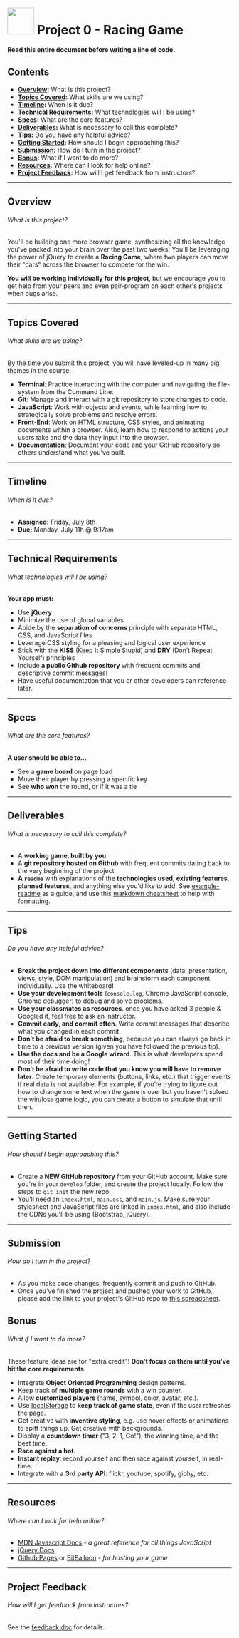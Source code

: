 # <img src="https://cloud.githubusercontent.com/assets/7833470/10423298/ea833a68-7079-11e5-84f8-0a925ab96893.png" width="60"> Project 0 - Racing Game

**Read this entire document before writing a line of code.**

## Contents

* **[Overview](#overview):** What is this project?
* **[Topics Covered](#topics-covered):** What skills are we using?
* **[Timeline](#timeline):** When is it due?
* **[Technical Requirements](#technical-requirements):** What technologies will I be using?
* **[Specs](#specs):** What are the core features?
* **[Deliverables](#deliverables):** What is necessary to call this complete?
* **[Tips](#tips):** Do you have any helpful advice?
* **[Getting Started](#getting-started):** How should I begin approaching this?
* **[Submission](#submission):** How do I turn in the project?
* **[Bonus](#bonus):** What if I want to do more?
* **[Resources](#resources):** Where can I look for help online?
* **[Project Feedback](#project-feedback):** How will I get feedback from instructors?

---

## Overview

###### What is this project?

You'll be building one more browser game, synthesizing all the knowledge you've packed into your brain over the past two weeks! You'll be leveraging the power of jQuery to create a **Racing Game**, where two players can move their "cars" across the browser to compete for the win.

**You will be working individually for this project**, but we encourage you to get help from your peers and even pair-program on each other's projects when bugs arise.

---

## Topics Covered

###### What skills are we using?

By the time you submit this project, you will have leveled-up in many big themes in the course:

* **Terminal**: Practice interacting with the computer and navigating the file-system from the Command Line.
* **Git**: Manage and interact with a git repository to store changes to code.
* **JavaScript**: Work with objects and events, while learning how to strategically solve problems and resolve errors.
* **Front-End**: Work on HTML structure, CSS styles, and animating documents within a browser. Also, learn how to respond to actions your users take and the data they input into the browser.
* **Documentation**: Document your code and your GitHub repository so others understand what you've built.

---

## Timeline

###### When is it due?

* **Assigned:** Friday, July 8th
* **Due:** Monday, July 11h @ 9:17am

---

## Technical Requirements
###### What technologies will I be using?

**Your app must:**

* Use **jQuery**
* Minimize the use of global variables
* Abide by the **separation of concerns** principle with separate HTML, CSS, and JavaScript files
* Leverage CSS styling for a pleasing and logical user experience
* Stick with the **KISS** (Keep It Simple Stupid) and **DRY** (Don’t Repeat Yourself) principles
* Include **a public Github repository** with frequent commits and descriptive commit messages!
* Have useful documentation that you or other developers can reference later.

---

## Specs

###### What are the core features?

**A user should be able to...**

* See a **game board** on page load
* Move their player by pressing a specific key
* See **who won** the round, or if it was a tie

---

## Deliverables

###### What is necessary to call this complete?

* A **working game, built by you**
* A **git repository hosted on Github** with frequent commits dating back to the very beginning of the project
* **A `readme`** with explanations of the **technologies used**, **existing features**, **planned features**, and anything else you'd like to add. See [example-readme](example-readme.md) as a guide, and use this <a href="https://github.com/adam-p/markdown-here/wiki/Markdown-Here-Cheatsheet" target="_blank">markdown cheatsheet</a> to help with formatting.

---

## Tips

###### Do you have any helpful advice?

* **Break the project down into different components** (data, presentation, views, style, DOM manipulation) and brainstorm each component individually. Use the whiteboard!
* **Use your development tools** (`console.log`, Chrome JavaScript console, Chrome debugger) to debug and solve problems.
* **Use your classmates as resources**. once you have asked 3 people & Googled it, feel free to ask an instructor.
* **Commit early, and commit often**. Write commit messages that describe what you changed in each commit.
* **Don’t be afraid to break something**, because you can always go back in time to a previous version (given you have followed the previous tip).
* **Use the docs and be a Google wizard**. This is what developers spend most of their time doing!
* **Don’t be afraid to write code that you know you will have to remove later**. Create temporary elements (buttons, links, etc.) that trigger events if real data is not available. For example, if you’re trying to figure out how to change some text when the game is over but you haven’t solved the win/lose game logic, you can create a button to simulate that until then.

---

## Getting Started

###### How should I begin approaching this?

* Create a **NEW GitHub repository** from your GitHub account. Make sure you're in your `develop` folder, and create the project locally. Follow the steps to `git init` the new repo.
* You'll need an `index.html`, `main.css`, and `main.js`. Make sure your stylesheet and JavaScript files are linked in `index.html`, and also include the CDNs you'll be using (Bootstrap, jQuery).

---

## Submission

###### How do I turn in the project?

* As you make code changes, frequently commit and push to GitHub.
* Once you've finished the project and pushed your work to GitHub, please add the link to your project's GitHub repo to <a href="https://docs.google.com/spreadsheets/d/1HF3ZA0Mdw0HGXJU3Sid14zl2qZHCAIg0X1gwFQNPSVE/edit?usp=sharing" target="_blank">this spreadsheet</a>.

## Bonus

###### What if I want to do more?

These feature ideas are for "extra credit"! **Don't focus on them until you've hit the core requirements.**

* Integrate **Object Oriented Programming** design patterns.
* Keep track of **multiple game rounds** with a win counter.
* Allow **customized players** (name, symbol, color, avatar, etc.).
* Use <a href="https://developer.mozilla.org/en-US/docs/Web/API/Window/localStorage" target="_blank">localStorage</a> to **keep track of game state**, even if the user refreshes the page.
* Get creative with **inventive styling**, e.g. use hover effects or animations to spiff things up. Get creative with backgrounds.
* Display a **countdown timer** ("3, 2, 1, Go!"), the winning time, and the best time.
* **Race against a bot**.
* **Instant replay**: record yourself and then race against yourself, in real-time.
* Integrate with a **3rd party API**: flickr, youtube, spotify, giphy, etc.

---

## Resources

###### Where can I look for help online?

* <a href="https://developer.mozilla.org/en-US/docs/Web/JavaScript" target="_blank">MDN Javascript Docs</a> - *a great reference for all things JavaScript*
* <a href="http://api.jquery.com" target="_blank">jQuery Docs</a>
* <a href="https://pages.github.com" target="_blank">Github Pages</a> or <a href="https://www.bitballoon.com" target="_blank">BitBalloon</a> - *for hosting your game*

---

## Project Feedback

###### How will I get feedback from instructors?

See the [feedback doc](feedback.md) for details.
